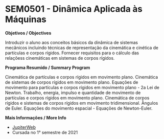 # SEM0501 - Dinâmica Aplicada às Máquinas

**Objetivos / Objectives**

Introduzir o aluno aos conceitos básicos da dinâmica de sistemas mecânicos incluindo técnicas de representação da cinemática e cinética de partículas e corpos rígidos. Fornecer requisitos para o cálculo das relaçõess cinemáticas em sistemas de corpos rígidos.

**Programa Resumido / Summary Program**

Cinemática de partículas e corpos rígidos em movimento plano. Cinemática de sistemas de corpos rígidos em movimento plano. Equações de movimento para partículas e corpos rígidos em movimento plano - 2a Lei de Newton. Trabalho, energia, impulso e quantidade de movimento de partículas e corpos rígidos em movimento plano. Cinemática de corpos rígidos e sistemas de corpos rígidos em movimento tridimensional. Ângulos de Euler. Equações do movimento espacial - Equações de Newton-Euler.

**Mais Informações / More Info**

- [JupiterWeb](https://uspdigital.usp.br/jupiterweb/obterDisciplina?sgldis=SEM0501&codcur=18250&codhab=0)
- Cursada no 1° semestre de 2021
